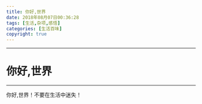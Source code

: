 ```yaml
---
title: 你好,世界
date: 2018年08月07日00:36:28
tags: [生活,杂项,感悟]
categories: [生活百味]
copyright: true
---
```

----
# 你好,世界
----

你好,世界！不要在生活中迷失！